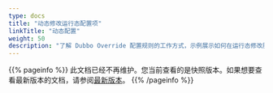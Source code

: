 ```yaml
---
type: docs
title: "动态修改运行态配置项"
linkTitle: "动态配置"
weight: 50
description: "了解 Dubbo Override 配置规则的工作方式，示例展示如何在运行态修改服务权重与超时时间。"
---
```


{{% pageinfo %}} 此文档已经不再维护。您当前查看的是快照版本。如果想要查看最新版本的文档，请参阅[最新版本](../../../docs3-v2/java-sdk/advanced-features-and-usage/rpc/config-rule/)。
{{% /pageinfo %}}
